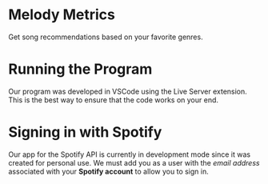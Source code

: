 # Melody Metrics
Get song recommendations based on your favorite genres.

# Running the Program
Our program was developed in VSCode using the Live Server extension. This is the best way to ensure that the code works on your end.

# Signing in with Spotify
Our app for the Spotify API is currently in development mode since it was created for personal use. We must add you as a user with the *email address* associated with your **Spotify account** to allow you to sign in.
